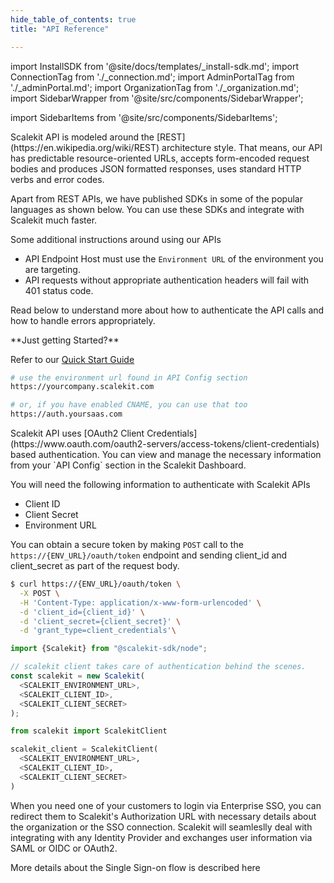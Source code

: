 ```yaml
---
hide_table_of_contents: true
title: "API Reference"

---
```

import InstallSDK from '@site/docs/templates/_install-sdk.md';
import ConnectionTag from './_connection.md';
import AdminPortalTag from './_adminPortal.md';
import OrganizationTag from './_organization.md';
import SidebarWrapper from '@site/src/components/SidebarWrapper';

import SidebarItems from '@site/src/components/SidebarItems';

<SidebarWrapper>
<div className="custom_container">

<aside>
<div className="sidebar">
<div className="sidebarContainer">
<nav className="menu thin-scrollbar">
<ul className="theme-doc-sidebar-menu menu__list">

<SidebarItems></SidebarItems>

</ul>
</nav>
</div>
</div>
</aside>

<div className="theme-doc-markdown markdown">
<IntersectingHeader id="introduction" title="Introduction" initialInView="true" classList=""/>
<div className="row section">
<div className="col col--6">
Scalekit API is modeled around the [REST](https://en.wikipedia.org/wiki/REST) architecture style. That means, our API has predictable resource-oriented URLs, accepts form-encoded request bodies and produces JSON formatted responses, uses standard HTTP verbs and error codes.

Apart from REST APIs, we have published SDKs in some of the popular languages as shown below. You can use these SDKs and integrate with Scalekit much faster.

Some additional instructions around using our APIs

- API Endpoint Host must use the `Environment URL` of the environment you are targeting.
- API requests without appropriate authentication headers will fail with 401 status code.

Read below to understand more about how to authenticate the API calls and how to handle errors appropriately.

</div>
<div className="col col--6">
**Just getting Started?**

Refer to our <a href="/" target="_blank">Quick Start Guide</a>
<br />
<CodeWithHeader title="Client Libraries">
<InstallSDK />
</CodeWithHeader>

<CodeWithHeader title="API Server Endpoint">

```bash
# use the environment url found in API Config section
https://yourcompany.scalekit.com

# or, if you have enabled CNAME, you can use that too
https://auth.yoursaas.com

```

</CodeWithHeader>
</div>
</div>

<IntersectingHeader id="authentication" title="Authentication" initialInView="false"/>

<div className="row section">
    <div className="col col--6">
Scalekit API uses [OAuth2 Client Credentials](https://www.oauth.com/oauth2-servers/access-tokens/client-credentials) based authentication. You can view and manage the necessary information from your `API Config` section in the Scalekit Dashboard.

You will need the following information to authenticate with Scalekit APIs

- Client ID
- Client Secret
- Environment URL

You can obtain a secure token by making `POST` call to the `https://{ENV_URL}/oauth/token` endpoint and sending client_id and client_secret as part of the request body.
</div>
<div className="col col--6">
<CodeWithHeader title="API Authentication">
<Tabs groupId="tech-stack" queryString>
<TabItem value="curl" label="cURL">

```bash showLineNumbers
$ curl https://{ENV_URL}/oauth/token \
  -X POST \
  -H 'Content-Type: application/x-www-form-urlencoded' \
  -d 'client_id={client_id}' \
  -d 'client_secret={client_secret}' \
  -d 'grant_type=client_credentials'\
```

</TabItem>
<TabItem value="nodejs" label="Node.js">

```js showLineNumbers
import {Scalekit} from "@scalekit-sdk/node";

// scalekit client takes care of authentication behind the scenes.
const scalekit = new Scalekit(
  <SCALEKIT_ENVIRONMENT_URL>, 
  <SCALEKIT_CLIENT_ID>, 
  <SCALEKIT_CLIENT_SECRET>
);
```

</TabItem>
<TabItem value="py" label="Python">

```python showLineNumbers
from scalekit import ScalekitClient

scalekit_client = ScalekitClient(
  <SCALEKIT_ENVIRONMENT_URL>, 
  <SCALEKIT_CLIENT_ID>, 
  <SCALEKIT_CLIENT_SECRET>
)
```

</TabItem>
<!-- <TabItem value="golang" label="Go">

```go
go get https://www.github.com/scalekit-inc/go-sdk
```

</TabItem> -->
</Tabs>
</CodeWithHeader>
<CodeWithHeader title="Response">

```js showLineNumbers
{
  "access_token": "DCR5c8139165228a82e442445fe01c16",
  "token_type": "bearer",
  "expires_in": 1799
}
```

</CodeWithHeader>
</div>
</div>

<IntersectingHeader id="using-access-token" title="Using Access Token" subheading="true" classList="ApiCategoryList"/>

<div className="row section">
    <div className="col col--6">
The `access_token` is the OAuth access token you need to use for all subsequent API calls to Scalekit.

To make a request to one of our APIs, you need to include the access token in the Authorization header of the request as Bearer 'access_token'.

Please make sure that you keep your Client Secrets safely. Do not share your client secret in publicly accessible areas such as GitHub, client-side code, etc.

Our SDKs will automatically handle the API authentication and error handling to make the job of using our APIs much easier for you.
</div>
<div className="col col--6">
<CodeWithHeader title="Using Bearer Token">

```shell showLineNumbers
$ curl --request GET "https://{ENV_URL}/api/v1/organizations" \
-H "Content-Type: application/json" \
-H "Authorization: Bearer {access_token}"
```

</CodeWithHeader>

</div>
</div>

<IntersectingHeader id="error-handling" title="Error Handling"/>

<div className="row section">
    <div className="col col--6">
As mentioned earlier, Scalekit APIs return appropriate HTTP Status Codes along with the detailed error messages in case of invalid usage of APIs.

You can see the list of different HTTP Status Codes and the error message format in the right pane. We strongly recommend you to handle errors gracefully while writing code using our SDKs.
</div>
<div className="col col--6">
<CodeWithHeader title="Error Codes">

| HTTP Status | Description |
| - | - |
| 200 or 201 | API request is successful |
| 400 | The request was unacceptable, often due to missing a required parameter. |
| 401 | Invalid Authentication Headers found in the request. |
| 404 | Resource not found |
| 429 | Too many requests hit the API too quickly. Retry the request after a cool-off period. |
| 500 or 501 or 504 | Something went wrong at our end. These are usually a very rare occurrence. We automatically log these requests for alert our on-call engineers |

</CodeWithHeader>

<CodeWithHeader title="401: Error Message">
```js
{
  "code": 16,
  "message": "Token empty",
  "details": [
    {
      "@type": "type.googleapis.com/scalekit.v1.errdetails.ErrorInfo",
      "error_code": "UNAUTHENTICATED"
    }
  ]
}
```
</CodeWithHeader>
</div>
</div>

<!-- Single Sign-on Section -->
<IntersectingHeader id="tag/Authentication" title="Single Sign-on"/>
<div className="row section">
    <div className="col col--6">
        When you need one of your customers to login via Enterprise SSO, you can redirect them to Scalekit's Authorization URL with necessary details about the organization or the SSO connection. Scalekit will seamleslly deal with integrating with any Identity Provider and exchanges user information via SAML or OIDC or OAuth2.

More details about the Single Sign-on flow is described <Link href="/" target="_blank">here</Link>
    </div>
    <div className="col col--6">
        <Endpoints tag="Authentication" />
    </div>
</div>

<APIEndpoint method="get" endpoint="/oauth/authorize" tag="Authentication" />
<APIEndpoint method="post" endpoint="/oauth/token" tag="Authentication" />

<!-- Organization Tag -->
<OrganizationTag></OrganizationTag>

<!-- Admin Portal Tag -->
<AdminPortalTag></AdminPortalTag>
<!-- Connections Tag -->
<ConnectionTag></ConnectionTag>

</div>
</div>
</SidebarWrapper>
